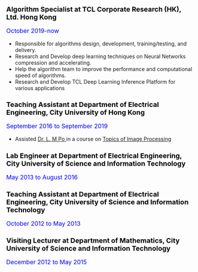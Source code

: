 


<h1 style="color:black; font-size:18px"> 
Algorithm Specialist at TCL Corporate Research (HK), Ltd. Hong Kong  
</h1>
<p style="color:blue; font-size:16px">
October 2019-now
 <ul style="list-style-type:disc">
	<li>Responsible for algorithms design, development, training/testing, and delivery.</li>
	<li>Research and Develop deep learning techniques on Neural Networks compression and accelerating.</li>
	<li>Help the algorithm team to improve the performance and computational speed of algorithms.</li>
	<li>Research and Develop TCL Deep Learning Inference Platform for various applications</li>
</ul>
</p>

<h1 style="color:black; font-size:18px"> 
Teaching Assistant at Department of Electrical Engineering, City University of Hong Kong
</h1>
<p style="color:blue; font-size:16px">
September 2016 to September 2019 
<ul> 
<li> Assisted <a href="http://www.ee.cityu.edu.hk/~lmpo/index.html"> Dr. L. M Po <a/> in a course on 
 <a href="http://www.ee.cityu.edu.hk/~lmpo/ee5806/index.html"> Topics of Image Processing<a/> </li>
</ul>
</p>

<h1 style="color:black; font-size:18px"> 
Lab Engineer at Department of Electrical Engineering, City University of Science and Information Technology
</h1>
<p style="color:blue; font-size:16px">
May 2013 to August 2016

<h1 style="color:black; font-size:18px"> 
Teaching Assistant  at Department of Electrical Engineering, City University of Science and Information Technology
</h1>
<p style="color:blue; font-size:16px">
October 2012 to May 2013 
</p>

<h1 style="color:black; font-size:18px"> 
Visiting Lecturer at Department of Mathematics, City University of Science and Information Technology
</h1>
<p style="color:blue; font-size:16px">
December 2012 to May 2015 
</p>

